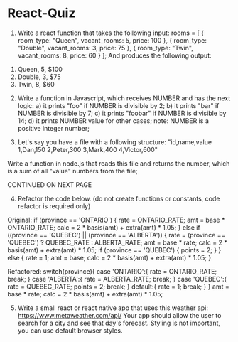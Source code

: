 # React-Quiz

1. Write a react function that takes the following input:
rooms = [
    { room_type: "Queen", vacant_rooms: 5, price: 100 },
    { room_type: "Double", vacant_rooms: 3, price: 75 },
    { room_type: "Twin", vacant_rooms: 8, price: 60 }
  ];
And produces the following output:
<ol><li>Queen, 5, $100</li><li>Double, 3, $75</li><li>Twin, 8, $60</li></ol>
  
 
2. Write a function in Javascript, which receives NUMBER and has the next logic:
a) it prints "foo" if NUMBER is divisible by 2;
b) it prints "bar" if NUMBER is divisible by 7;
c) it prints "foobar" if NUMBER is divisible by 14;
d) it prints NUMBER value for other cases;
note: NUMBER is a positive integer number;
 
 
3. Let's say you have a file with a following structure:
"id,name,value
1,Dan,150
2,Peter,300
3,Mark,400
4,Victor,600"

Write a function in node.js that reads this file and returns the number, which is a sum of all "value" numbers from the file;

 


CONTINUED ON NEXT PAGE






4. Refactor the code below.
(do not create functions or constants, code refactor is required only)

 Original:
if (province == 'ONTARIO') {
   rate = ONTARIO_RATE;
   amt = base * ONTARIO_RATE;
   calc = 2 * basis(amt) + extra(amt) * 1.05;
} else if ((province == 'QUEBEC') || (province == 'ALBERTA')) {
   rate = (province == 'QUEBEC') ? QUEBEC_RATE : ALBERTA_RATE;
   amt = base * rate;
   calc = 2 * basis(amt) + extra(amt) * 1.05;
   if (province == 'QUEBEC') {
       points = 2;
   }
} else {
   rate = 1;
   amt = base;
   calc = 2 * basis(amt) + extra(amt) * 1.05;
}

Refactored:
switch(province){
   case 'ONTARIO':{
      rate = ONTARIO_RATE;
      break;
   }
   case 'ALBERTA':{
      rate = ALBERTA_RATE;
      break;
   }
   case 'QUEBEC':{
      rate = QUEBEC_RATE;
      points = 2;
      break;
   }
   default:{
      rate = 1;
      break;
   }
}
amt = base * rate;
calc = 2 * basis(amt) + extra(amt) * 1.05;


5. Write a small react or react native app that uses this weather api:
https://www.metaweather.com/api/
Your app should allow the user to search for a city and see that day's forecast.
Styling is not important, you can use default browser styles.

